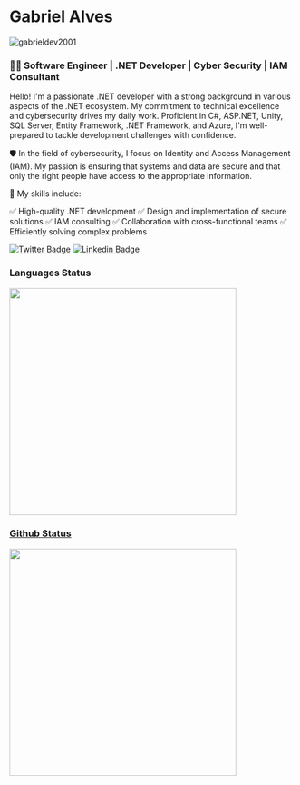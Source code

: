 # Gabriel Alves 
<p align="left"> <img src="https://komarev.com/ghpvc/?username=gabrieldev2001&label=Profile%20views&color=000000&style=plastic" alt="gabrieldev2001" /> </p>
<h3> 👨‍💻 Software Engineer | .NET Developer | Cyber Security | IAM Consultant </h3>

Hello! I'm a passionate .NET developer with a strong background in various aspects of the .NET ecosystem. My commitment to technical excellence and cybersecurity drives my daily work. Proficient in C#, ASP.NET, Unity, SQL Server, Entity Framework, .NET Framework, and Azure, I'm well-prepared to tackle development challenges with confidence.

🛡️ In the field of cybersecurity, I focus on Identity and Access Management (IAM). My passion is ensuring that systems and data are secure and that only the right people have access to the appropriate information.

🔨 My skills include:

✅ High-quality .NET development
✅ Design and implementation of secure solutions
✅ IAM consulting
✅ Collaboration with cross-functional teams
✅ Efficiently solving complex problems

<a href="https://twitter.com/ebagabee"><img alt="Twitter Badge" src="https://img.shields.io/badge/-@ebagabee-000000?style=flat-square&labelColor=000000&logo=twitter&logoColor=white&link=https://twitter.com/ebagabee"/></a>
<a href="https://www.linkedin.com/in/ebagabee/"><img alt="Linkedin Badge" src="https://img.shields.io/badge/-Gabriel%20Alves-000000?style=flat-square&logo=Linkedin&logoColor=white&link=https://www.linkedin.com/in/ebagabee/"/></a>
<div>
  <h3>Languages Status</h3>
   <a href="https://github.com/ebagabe">
      <img width="400" src="https://github-readme-stats.vercel.app/api/top-langs/?username=ebagabe&layout=compact&langs_count=7&theme=dark&hide=css,html"/>
</div>
     
<div>
  <h3>Github Status</h3>
  <a href="https://github.com/ebagabe">
    <img  width="400"  src="https://github-readme-stats.vercel.app/api?username=ebagabe&show_icons=true&theme=dark&include_all_commits=true&count_private=true"/>
</div>
  

 
   

